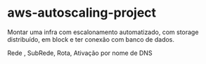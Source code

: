 # aws-autoscaling-project
Montar uma infra com escalonamento automatizado, com storage distribuído, em block e  ter  conexão com banco de dados.


Rede , SubRede, Rota, Ativação por nome de DNS